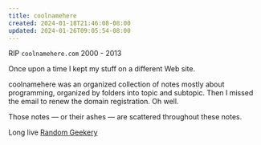 ```yaml
---
title: coolnamehere
created: 2024-01-18T21:46:08-08:00
updated: 2024-01-26T09:05:54-08:00
---
```


RIP `coolnamehere.com` 2000 - 2013

Once upon a time I kept my stuff on a different Web site.

coolnamehere was an organized collection of notes mostly about programming, organized by folders into topic and subtopic.  Then I missed the email to renew the domain registration. Oh well.

Those notes — or their ashes — are scattered throughout these notes.

Long live [Random Geekery](Random%20Geekery.md)
